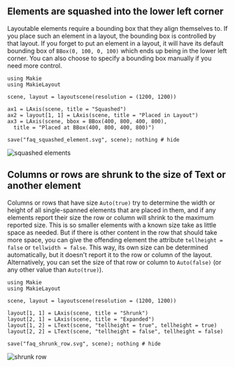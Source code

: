 ## Elements are squashed into the lower left corner

Layoutable elements require a bounding box that they align themselves to. If you
place such an element in a layout, the bounding box is controlled by that layout.
If you forget to put an element in a layout, it will have its default bounding box
of `BBox(0, 100, 0, 100)` which ends up being in the lower left corner. You can
also choose to specify a bounding box manually if you need more control.

```@example
using Makie
using MakieLayout

scene, layout = layoutscene(resolution = (1200, 1200))

ax1 = LAxis(scene, title = "Squashed")
ax2 = layout[1, 1] = LAxis(scene, title = "Placed in Layout")
ax3 = LAxis(scene, bbox = BBox(400, 800, 400, 800),
  title = "Placed at BBox(400, 800, 400, 800)")

save("faq_squashed_element.svg", scene); nothing # hide
```

![squashed elements](faq_squashed_element.svg)


## Columns or rows are shrunk to the size of Text or another element

Columns or rows that have size `Auto(true)` try to determine the width or height of all
single-spanned elements that are placed in them, and if any elements report their
size the row or column will shrink to the maximum reported size. This is so smaller
elements with a known size take as little space as needed. But if there is other
content in the row that should take more space, you can give the offending element
the attribute `tellheight = false` or `tellwidth = false`. This way, its own size
can be determined automatically, but
it doesn't report it to the row or column of the layout. Alternatively, you can set the size
of that row or column to `Auto(false)` (or any other value than `Auto(true)`).

```@example
using Makie
using MakieLayout

scene, layout = layoutscene(resolution = (1200, 1200))

layout[1, 1] = LAxis(scene, title = "Shrunk")
layout[2, 1] = LAxis(scene, title = "Expanded")
layout[1, 2] = LText(scene, "tellheight = true", tellheight = true)
layout[2, 2] = LText(scene, "tellheight = false", tellheight = false)

save("faq_shrunk_row.svg", scene); nothing # hide
```

![shrunk row](faq_shrunk_row.svg)
